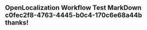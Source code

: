 <properties
ms.topic="hero-topic"
ms.test1="hero-topic"
ms.test2="test"/>

## OpenLocalization Workflow Test MarkDown c0fec2f8-4763-4445-b0c4-170c6e68a44b thanks!
